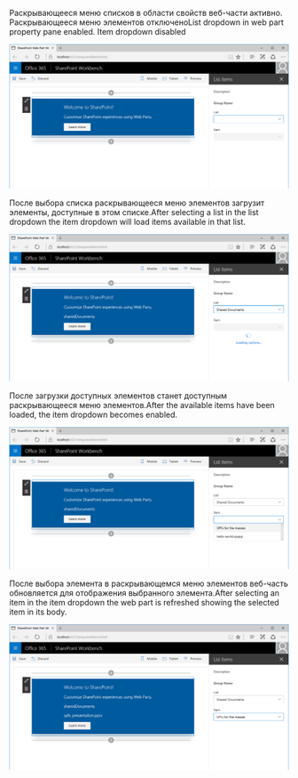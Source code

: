 <span data-ttu-id="9797a-p131">Раскрывающееся меню списков в области свойств веб-части активно. Раскрывающееся меню элементов отключено</span><span class="sxs-lookup"><span data-stu-id="9797a-p131">List dropdown in web part property pane enabled. Item dropdown disabled</span></span>

![Раскрывающееся меню списков в области свойств веб-части активно. Раскрывающееся меню элементов отключено](../../../../images/custom-property-pane-control-cascading-lists-loaded-items-disabled.png)

<span data-ttu-id="9797a-279">После выбора списка раскрывающееся меню элементов загрузит элементы, доступные в этом списке.</span><span class="sxs-lookup"><span data-stu-id="9797a-279">After selecting a list in the list dropdown the item dropdown will load items available in that list.</span></span>

![Раскрывающееся меню элементов загружает доступные элементы после выбора списка в раскрывающемся меню списков](../../../../images/custom-property-pane-control-cascading-loading-items.png)

<span data-ttu-id="9797a-281">После загрузки доступных элементов станет доступным раскрывающееся меню элементов.</span><span class="sxs-lookup"><span data-stu-id="9797a-281">After the available items have been loaded, the item dropdown becomes enabled.</span></span>

![Выбор элемента в раскрывающемся меню элементов в области свойств веб-части](../../../../images/custom-property-pane-control-cascading-items-loaded-enabled.png)

<span data-ttu-id="9797a-283">После выбора элемента в раскрывающемся меню элементов веб-часть обновляется для отображения выбранного элемента.</span><span class="sxs-lookup"><span data-stu-id="9797a-283">After selecting an item in the item dropdown the web part is refreshed showing the selected item in its body.</span></span>

![Выбранные список и элемент в веб-части](../../../../images/custom-property-pane-control-cascading-selected-list-item.png)
